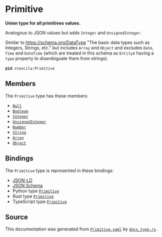 # Primitive

**Union type for all primitives values.**

Analogous to JSON values but adds `Integer` and `UnsignedInteger`.

Similar to https://schema.org/DataType "The basic data types such as Integers, Strings, etc."
but includes `Array` and `Object` and excludes `Date`, `Time` and `DateTime` (which are
treated in this schema as `Entity`s having a `type` property to disambiguate them from strings).


**`@id`**: `stencila:Primitive`

## Members

The `Primitive` type has these members:

- [`Null`](https://github.com/stencila/stencila/blob/main/docs/reference/schema/data/null.md)
- [`Boolean`](https://github.com/stencila/stencila/blob/main/docs/reference/schema/data/boolean.md)
- [`Integer`](https://github.com/stencila/stencila/blob/main/docs/reference/schema/data/integer.md)
- [`UnsignedInteger`](https://github.com/stencila/stencila/blob/main/docs/reference/schema/data/unsigned-integer.md)
- [`Number`](https://github.com/stencila/stencila/blob/main/docs/reference/schema/data/number.md)
- [`String`](https://github.com/stencila/stencila/blob/main/docs/reference/schema/data/string.md)
- [`Array`](https://github.com/stencila/stencila/blob/main/docs/reference/schema/data/array.md)
- [`Object`](https://github.com/stencila/stencila/blob/main/docs/reference/schema/data/object.md)

## Bindings

The `Primitive` type is represented in these bindings:

- [JSON-LD](https://stencila.org/Primitive.jsonld)
- [JSON Schema](https://stencila.org/Primitive.schema.json)
- Python type [`Primitive`](https://github.com/stencila/stencila/blob/main/python/python/stencila/types/primitive.py)
- Rust type [`Primitive`](https://github.com/stencila/stencila/blob/main/rust/schema/src/types/primitive.rs)
- TypeScript type [`Primitive`](https://github.com/stencila/stencila/blob/main/ts/src/types/Primitive.ts)

## Source

This documentation was generated from [`Primitive.yaml`](https://github.com/stencila/stencila/blob/main/schema/Primitive.yaml) by [`docs_type.rs`](https://github.com/stencila/stencila/blob/main/rust/schema-gen/src/docs_type.rs).
